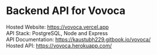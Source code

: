 # Backend API for Vovoca
Hosted Website: https://vovoca.vercel.app    
API Stack: PostgreSQL, Node and Express    
API Documentation: https://kaustubh229.gitbook.io/vovoca/    
Hosted API: https://vovoca.herokuapp.com/    
